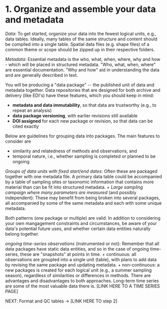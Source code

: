 # 1. Organize and assemble your data and metadata

*Data*: To get started, organize your data into the fewest logical units, e.g., data tables. Ideally, many tables of the same structure and content should be compiled into a single table. Spatial data files (e.g. shape files) of a common theme or scope should be zipped up in their respective folders.

*Metadata*: Essential metadata is the who, what, when, where, why and how - which will be placed in structured metadata. "Who, what, when, where" are essential documentation. "Why and how" aid in understanding the data and are generally described in text.

You will be producing a "data package" -- the published unit of data and metadata together. Data repositories that are designed for both archive and delivery (like EDI's) have these features, which you should keep in mind:
- **metadata and data immutability**, so that data are trustworthy (e.g., to repeat an analysis)
- **data package versioning**, with earlier revisions still available 
- **DOI assigned** for each new package or revision, so that data can be cited exactly

Below are guidelines for grouping data into packages. The main features to consider are 
- similarity and relatedness of methods and observations, and
- temporal nature, i.e., whether sampling is completed or planned to be ongoing

*Groups of data units with fixed start/end dates*: Often these are packaged together with one metadata file. A primary data table could be accompanied by a table of sampling sites or taxonomic information that contains more material than can be fit into structured metadata.
    + *Large sampling campaign where many parameters are measured* (and possibly independent): These may benefit from  being broken into several packages, all accompanied by some of the same metadata and each with some unique metadata. 

Both patterns (one package or multiple) are valid. In addition to considering your own mangagement constraints and circumstances, be aware of your data's potential future uses, and whether certain data entities naturally belong together.

*ongoing time-series observations* (instrumented or not): Remember that all data packages have static data entities, and so in the case of ongoing time-series, these are "snapshots" at points in time.
    + continuous: all observations are groupled into a single unit (table), with plans to add data by revising the same package and updating metadata. 
    + non-continuous: a new packages is created for each logical unit (e.g., a summer sampling season), regardless of similarities or differences in methods.
There are advantages and disadvantages to both approaches. Long-term time series are some of the most valuable data there is. [LINK HERE TO A TIME SERIES PAGE]

NEXT: Format and QC tables -> [LINK HERE TO step 2]
<!-- to be added:
- either links here, or in above, or unite the two sections somehow. 
- - [Considerable amount of stuff from LTER can go here - mob
- - Dataset design - (Type-specific ? domain-specific? recommendations)
- - Small tables and static datasets (possibly related to publication)
- - Ongoing time series
- - Streaming data 
- - - with the GCE Data Toolbox for Matlab
- - Community survey data - BPs
- - - Using the ecocomDP model - mob
- - Spatial data
- Do you have access to data mgt expertise/help? Can you write R code?
- - EDIs Software registry - how to use and/or contribute - kristin
-->
